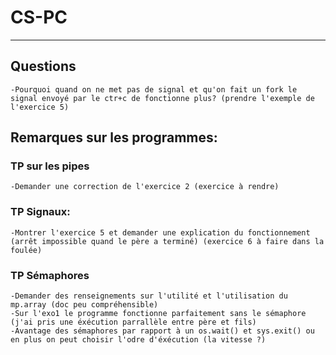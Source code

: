 # CS-PC
***
## Questions
	-Pourquoi quand on ne met pas de signal et qu'on fait un fork le signal envoyé par le ctr+c de fonctionne plus? (prendre l'exemple de l'exercice 5)

## Remarques sur les programmes:

### TP sur les pipes
	-Demander une correction de l'exercice 2 (exercice à rendre)

### TP Signaux:
	-Montrer l'exercice 5 et demander une explication du fonctionnement (arrêt impossible quand le père a terminé) (exercice 6 à faire dans la foulée)

### TP Sémaphores
	-Demander des renseignements sur l'utilité et l'utilisation du mp.array (doc peu compréhensible)
	-Sur l'exo1 le programme fonctionne parfaitement sans le sémaphore (j'ai pris une éxécution parrallèle entre père et fils)
	-Avantage des sémaphores par rapport à un os.wait() et sys.exit() ou en plus on peut choisir l'odre d'éxécution (la vitesse ?)

